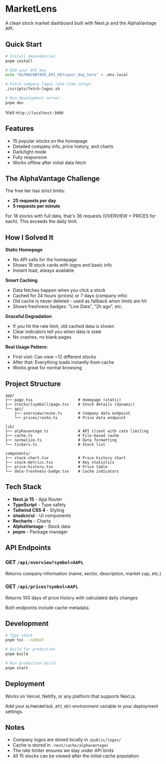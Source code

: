 # MarketLens

A clean stock market dashboard built with Next.js and the AlphaVantage API.

## Quick Start

```bash
# Install dependencies
pnpm install

# Add your API key
echo "ALPHAVANTAGE_API_KEY=your_key_here" > .env.local

# Fetch company logos (one-time setup)
./scripts/fetch-logos.sh

# Run development server
pnpm dev
```

Visit `http://localhost:3000`

## Features

- 15 popular stocks on the homepage
- Detailed company info, price history, and charts
- Dark/light mode
- Fully responsive
- Works offline after initial data fetch

## The AlphaVantage Challenge

The free tier has strict limits:
- **25 requests per day**
- **5 requests per minute**

For 18 stocks with full data, that's 36 requests (OVERVIEW + PRICES for each). This exceeds the daily limit.

## How I Solved It

**Static Homepage**
- No API calls for the homepage
- Shows 18 stock cards with logos and basic info
- Instant load, always available

**Smart Caching**
- Data fetches happen when you click a stock
- Cached for 24 hours (prices) or 7 days (company info)
- Old cache is never deleted - used as fallback when limits are hit
- Shows freshness badges: "Live Data", "2h ago", etc.

**Graceful Degradation**
- If you hit the rate limit, old cached data is shown
- Clear indicators tell you when data is stale
- No crashes, no blank pages

**Real Usage Pattern:**
- First visit: Can view ~12 different stocks
- After that: Everything loads instantly from cache
- Works great for normal browsing

## Project Structure

```
app/
├── page.tsx                    # Homepage (static)
├── stocks/[symbol]/page.tsx    # Stock details (dynamic)
└── api/
    ├── overview/route.ts       # Company data endpoint
    └── prices/route.ts         # Price data endpoint

lib/
├── alphavantage.ts             # API client with rate limiting
├── cache.ts                    # File-based cache
├── normalize.ts                # Data formatting
└── tickers.ts                  # Stock list

components/
├── stock-chart.tsx             # Price history chart
├── stock-metrics.tsx           # Key statistics
├── price-history.tsx           # Price table
└── data-freshness-badge.tsx    # Cache indicators
```

## Tech Stack

- **Next.js 15** - App Router
- **TypeScript** - Type safety
- **Tailwind CSS 4** - Styling
- **shadcn/ui** - UI components
- **Recharts** - Charts
- **AlphaVantage** - Stock data
- **pnpm** - Package manager

## API Endpoints

### GET `/api/overview?symbol=AAPL`
Returns company information (name, sector, description, market cap, etc.)

### GET `/api/prices?symbol=AAPL`
Returns 100 days of price history with calculated daily changes

Both endpoints include cache metadata.

## Development

```bash
# Type check
pnpm tsc --noEmit

# Build for production
pnpm build

# Run production build
pnpm start
```

## Deployment

Works on Vercel, Netlify, or any platform that supports Next.js.

Add your `ALPHAVANTAGE_API_KEY` environment variable in your deployment settings.

## Notes

- Company logos are stored locally in `/public/logos/`
- Cache is stored in `.next/cache/alphavantage/`
- The rate limiter ensures we stay under API limits
- All 15 stocks can be viewed after the initial cache population
